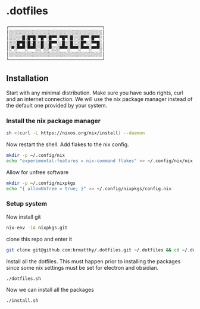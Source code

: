 # .dotfiles

```txt
┌───────────────────────────────────┐
│░░░░░░░░░░░░░░░░░░░░░░░░░░░░░░░░░░░│
│░░░░░█░█▀█░▀█▀░█▀▀░▀█▀░█░░░█▀▀░█▀▀░│
│░░░█▀█░█░█░░█░░█▀▀░░█░░█░░░█▀░░▀▀█░│
│░▀░▀▀▀░▀▀▀░░▀░░▀░░░▀▀▀░▀▀▀░▀▀▀░▀▀▀░│
│░░░░░░░░░░░░░░░░░░░░░░░░░░░░░░░░░░░│
└───────────────────────────────────┘
```

## Installation

Start with any minimal distribution. Make sure you have sudo rights, curl and an internet connection.
We will use the nix package manager instead of the default one provided by your system.

### Install the nix package manager
```sh
sh <(curl -L https://nixos.org/nix/install) --daemon
```
Now restart the shell.
Add flakes to the nix config.
```sh
mkdir -p ~/.config/nix
echo "experimental-features = nix-command flakes" >> ~/.config/nix/nix.conf
```

Allow for unfree software
```sh
mkdir -p ~/.config/nixpkgs
echo "{ allowUnfree = true; }" >> ~/.config/nixpkgs/config.nix
```

### Setup system
Now install git
```sh
nix-env -iA nixpkgs.git
```
clone this repo and enter it
```sh
git clone git@github.com:brmatthy/.dotfiles.git ~/.dotfiles && cd ~/.dotfiles
```
Install all the dotfiles. This must happen prior to installing the packages
since some nix settings must be set for electron and obsidian.
```sh
./dotfiles.sh
```
Now we can install all the packages
```sh
./install.sh
```


